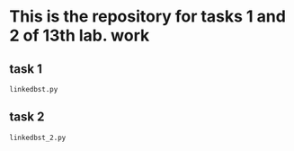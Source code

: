 # This is the repository for tasks 1 and 2 of 13th lab. work
## task 1
`linkedbst.py`
## task 2
`linkedbst_2.py`
